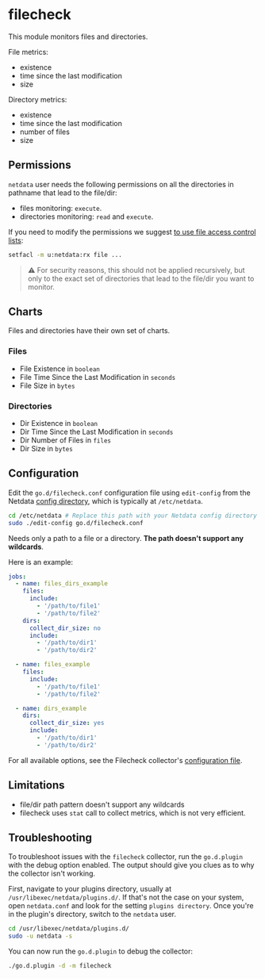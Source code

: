 <!--
title: "Files and directories monitoring with Netdata"
description: "Monitor the health and performance of files and directories with zero configuration, per-second metric granularity, and interactive visualizations."
custom_edit_url: https://github.com/netdata/go.d.plugin/edit/master/modules/fileheck/README.md
sidebar_label: "Files and Dirs"
-->

# filecheck

This module monitors files and directories.

File metrics:

- existence
- time since the last modification
- size

Directory metrics:

- existence
- time since the last modification
- number of files
- size

## Permissions

`netdata` user needs the following permissions on all the directories in pathname that lead to the file/dir:

- files monitoring: `execute`.
- directories monitoring: `read` and `execute`.

If you need to modify the permissions we
suggest [to use file access control lists](https://linux.die.net/man/1/setfacl):

```cmd
setfacl -m u:netdata:rx file ...
``` 

> :warning: For security reasons, this should not be applied recursively, but only to the exact set of directories that lead to the file/dir you want to monitor.

## Charts

Files and directories have their own set of charts.

### Files

- File Existence in `boolean`
- File Time Since the Last Modification in `seconds`
- File Size in `bytes`

### Directories

- Dir Existence in `boolean`
- Dir Time Since the Last Modification in `seconds`
- Dir Number of Files in `files`
- Dir Size in `bytes`

## Configuration

Edit the `go.d/filecheck.conf` configuration file using `edit-config` from the
Netdata [config directory](https://learn.netdata.cloud/docs/configure/nodes), which is typically at `/etc/netdata`.

```bash
cd /etc/netdata # Replace this path with your Netdata config directory
sudo ./edit-config go.d/filecheck.conf
```

Needs only a path to a file or a directory. **The path doesn't support any wildcards**.

Here is an example:

```yaml
jobs:
  - name: files_dirs_example
    files:
      include:
        - '/path/to/file1'
        - '/path/to/file2'
    dirs:
      collect_dir_size: no
      include:
        - '/path/to/dir1'
        - '/path/to/dir2'

  - name: files_example
    files:
      include:
        - '/path/to/file1'
        - '/path/to/file2'

  - name: dirs_example
    dirs:
      collect_dir_size: yes
      include:
        - '/path/to/dir1'
        - '/path/to/dir2'
```

For all available options, see the Filecheck
collector's [configuration file](https://github.com/netdata/go.d.plugin/blob/master/config/go.d/filecheck.conf).

## Limitations

- file/dir path pattern doesn't support any wildcards
- filecheck uses `stat` call to collect metrics, which is not very efficient.

## Troubleshooting

To troubleshoot issues with the `filecheck` collector, run the `go.d.plugin` with the debug option enabled. The output
should give you clues as to why the collector isn't working.

First, navigate to your plugins directory, usually at `/usr/libexec/netdata/plugins.d/`. If that's not the case on your
system, open `netdata.conf` and look for the setting `plugins directory`. Once you're in the plugin's directory, switch
to the `netdata` user.

```bash
cd /usr/libexec/netdata/plugins.d/
sudo -u netdata -s
```

You can now run the `go.d.plugin` to debug the collector:

```bash
./go.d.plugin -d -m filecheck
```
